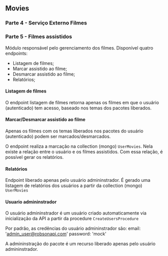 ## Movies

### Parte 4 - Serviço Externo Filmes
### Parte 5 - Filmes assistidos

Módulo responsável pelo gerenciamento dos filmes.
Disponível quatro endpoints:

-   Listagem de filmes;
-   Marcar assistido ao filme;
-   Desmarcar assistido ao filme;
-   Relatórios;

#### Listagem de filmes
O endpoint listagem de filmes retorna apenas os filmes em que o usuário (autenticado) tem acesso, baseado nos temas dos pacotes liberados.

#### Marcar/Desmarcar assistido ao filme
Apenas os filmes com os temas liberados nos pacotes do usuário (autenticado) podem ser marcados/desmarcados.

O endpoint realiza a marcação na collection (mongo) `UserMovies`.
Nela existe a relação entre o usuário e os filmes assistidos.
Com essa relação, é possível gerar os relatórios.

#### Relatórios
Endpoint liberado apenas pelo usuário admininstrador.
É gerado uma listagem de relatórios dos usuários a partir da collection (mongo) `UserMovies`

#### Usuario admininstrador
O usuário admininstrador é um usuário criado automaticamente via inicialização da API a partir da procedure `CreateUsersProcedure`

Por padrão, as credências do usuário admininstrador são:
email: 'admin_user@robsonapi.com'
password: 'mock'

A admininstração do pacote é um recurso liberado apenas pelo usuário admininstrador.

